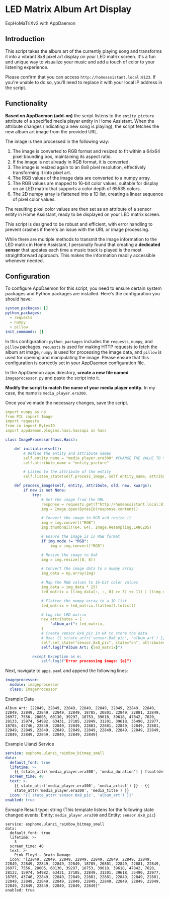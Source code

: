 # LED Matrix Album Art Display 
EspHoMaTriXv2 with AppDaemon

## Introduction

This script takes the album art of the currently playing song and transforms it into a vibrant 8x8 pixel art display on your LED matrix screen. It's a fun and unique way to visualize your music and add a touch of color to your listening experience.

Please confirm that you can access `http://homeassistant.local:8123`. If you're unable to do so, you'll need to replace it with your local IP address in the script. 

## Functionality

**Based on AppDaemon (add-on)** the script listens to the `entity_picture` attribute of a specified media player entity in Home Assistant. When the attribute changes (indicating a new song is playing), the script fetches the new album art image from the provided URL.

The image is then processed in the following way:

1. The image is converted to RGB format and resized to fit within a 64x64 pixel bounding box, maintaining its aspect ratio.
2. If the image is not already in RGB format, it is converted.
3. The image is resized again to an 8x8 pixel resolution, effectively transforming it into pixel art.
4. The RGB values of the image data are converted to a numpy array.
5. The RGB values are mapped to 16-bit color values, suitable for display on an LED matrix that supports a color depth of 65535 colors.
6. The 2D numpy array is flattened into a 1D list, creating a linear sequence of pixel color values.

The resulting pixel color values are then set as an attribute of a sensor entity in Home Assistant, ready to be displayed on your LED matrix screen.

This script is designed to be robust and efficient, with error handling to prevent crashes if there's an issue with the URL or image processing.

While there are multiple methods to transmit the image information to the LED matrix in Home Assistant, I personally found that creating a **dedicated sensor** that updates each time a music track is played is the most straightforward approach. This makes the information readily accessible whenever needed.

## Configuration
To configure AppDaemon for this script, you need to ensure certain system packages and Python packages are installed. Here's the configuration you should have:

```yaml
system_packages: []
python_packages:
  - requests
  - numpy
  - pillow
init_commands: []
```

In this configuration: `python_packages` includes the `requests`, `numpy`, and `pillow` packages. `requests` is used for making HTTP requests to fetch the album art image, `numpy` is used for processing the image data, and `pillow` is used for opening and manipulating the image.
Please ensure that this configuration is correctly set in your AppDaemon configuration file. 


In the AppDaemon apps directory, **create a new file named** `imageprocessor.py` and paste the script into it.

**Modify the script to match the name of your media player entity.** In my case, the name is `media_player.era300`.

Once you've made the necessary changes, save the script.
```yaml
import numpy as np
from PIL import Image
import requests
from io import BytesIO
import appdaemon.plugins.hass.hassapi as hass

class ImageProcessor(hass.Hass):

    def initialize(self):
        # Define the entity and attribute names
        self.entity_name = "media_player.era300" #CHANGE THE VALUE TO YOUR ENTITY NAME!
        self.attribute_name = "entity_picture"

        # Listen to the attribute of the entity
        self.listen_state(self.process_image, self.entity_name, attribute=self.attribute_name)

    def process_image(self, entity, attribute, old, new, kwargs):
        if new is not None:
            try:
                # Get the image from the URL
                response = requests.get(f"http://homeassistant.local:8123{new}")
                img = Image.open(BytesIO(response.content))

                # Convert the image to RGB and resize it
                img = img.convert("RGB")
                img.thumbnail((64, 64), Image.Resampling.LANCZOS)

                # Ensure the image is in RGB format
                if img.mode != "RGB":
                    img = img.convert("RGB")

                # Resize the image to 8x8
                img = img.resize((8, 8))

                # Convert the image data to a numpy array
                img_data = np.array(img)

                # Map the RGB values to 16-bit color values
                img_data = img_data * 257
                led_matrix = ((img_data[:, :, 0] >> 3) << 11) | ((img_data[:, :, 1] >> 2) << 5) | (img_data[:, :, 2] >> 3)

                # Flatten the numpy array to a 1D list
                led_matrix = led_matrix.flatten().tolist()

                # Log the LED matrix
                new_attributes = {
                    "album_art": led_matrix,
                }
                # Create sensor.8x8_pic in HA to store the data. 
                # Use: {{ strate_attr('sensor.8x8_pic', 'album_art') }} 
                self.set_state("sensor.8x8_pic", state="on", attributes=new_attributes)
                self.log(f"Album Art: {led_matrix}")

            except Exception as e:
                self.log(f"Error processing image: {e}")
```
Next, navigate to `apps.yaml` and append the following lines:
```yaml
imageprocessor:
  module: imageprocessor
  class: ImageProcessor
```
Example Data
```log
Album Art: [22849, 22849, 22849, 22849, 22849, 22849, 22849, 22849, 22849, 22849, 22849, 22849, 22849, 18785, 20801, 22849, 22881, 22849, 26977, 7556, 28005, 60130, 39297, 18753, 39618, 39618, 47842, 7620, 28133, 15974, 54982, 63431, 27105, 22849, 31201, 39618, 35490, 22977, 18785, 43746, 22849, 22849, 22849, 22881, 22881, 22849, 22849, 22881, 22849, 22849, 22849, 22849, 22849, 22849, 22849, 22849, 22849, 22849, 22849, 22849, 22849, 22849, 22849, 22849]
```
Example Ulanzi Service
```yaml
service: esphome.ulanzi_rainbow_bitmap_small
data:
  default_font: true
  lifetime: >-
    {{ (state_attr('media_player.era300', 'media_duration') | float(default=0) / 60) | int(default=1) if state_attr('media_player.era300', 'media_duration') is not none else 4/60 }}
  screen_time: 40
  text: >-
    {{ state_attr('media_player.era300', 'media_artist') }} - {{
    state_attr('media_player.era300', 'media_title') }}
  icon: "{{ state_attr('sensor.8x8_pic', 'album_art') }}"
enabled: true
```
Exmaple Result type: string (This template listens for the following state changed events: Entity: `media_player.era300` and Entity: `sensor.8x8_pic`)
```log
service: esphome.ulanzi_rainbow_bitmap_small
data:
  default_font: true
  lifetime: >-
    3
  screen_time: 40
  text: >-
    Pink Floyd - Brain Damage
  icon: "[22849, 22849, 22849, 22849, 22849, 22849, 22849, 22849, 22849, 22849, 22849, 22849, 22849, 18785, 20801, 22849, 22881, 22849, 26977, 7556, 28005, 60130, 39297, 18753, 39618, 39618, 47842, 7620, 28133, 15974, 54982, 63431, 27105, 22849, 31201, 39618, 35490, 22977, 18785, 43746, 22849, 22849, 22849, 22881, 22881, 22849, 22849, 22881, 22849, 22849, 22849, 22849, 22849, 22849, 22849, 22849, 22849, 22849, 22849, 22849, 22849, 22849, 22849, 22849]"
enabled: true
```
